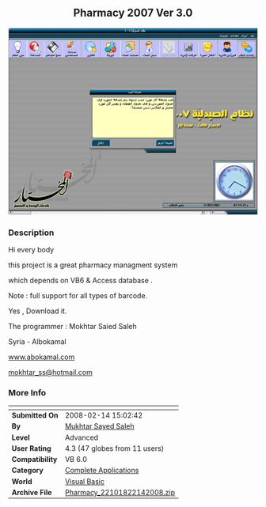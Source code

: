 ﻿<div align="center">

## Pharmacy 2007 Ver 3\.0

<img src="PIC20082141728565139.gif">
</div>

### Description

Hi every body

this project is a great pharmacy managment system

which depends on VB6 &amp; Access database .

Note : full support for all types of barcode.

Yes , Download it.

The programmer : Mokhtar Saied Saleh

Syria - Albokamal

www.abokamal.com

mokhtar_ss@hotmail.com
 
### More Info
 


<span>             |<span>
---                |---
**Submitted On**   |2008-02-14 15:02:42
**By**             |[Mukhtar Sayed Saleh](https://github.com/Planet-Source-Code/PSCIndex/blob/master/ByAuthor/mukhtar-sayed-saleh.md)
**Level**          |Advanced
**User Rating**    |4.3 (47 globes from 11 users)
**Compatibility**  |VB 6\.0
**Category**       |[Complete Applications](https://github.com/Planet-Source-Code/PSCIndex/blob/master/ByCategory/complete-applications__1-27.md)
**World**          |[Visual Basic](https://github.com/Planet-Source-Code/PSCIndex/blob/master/ByWorld/visual-basic.md)
**Archive File**   |[Pharmacy\_22101822142008\.zip](https://github.com/Planet-Source-Code/mukhtar-sayed-saleh-pharmacy-2007-ver-3-0__1-70097/archive/master.zip)








